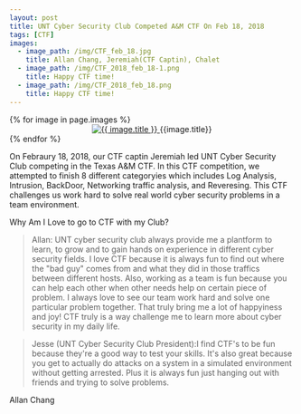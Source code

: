 ```yaml
---
layout: post
title: UNT Cyber Security Club Competed A&M CTF On Feb 18, 2018
tags: [CTF]
images: 
  - image_path: /img/CTF_feb_18.jpg
    title: Allan Chang, Jeremiah(CTF Captin), Chalet
  - image_path: /img/CTF_2018_feb_18-1.png
    title: Happy CTF time!
  - image_path: /img/CTF_2018_feb_18.png
    title: Happy CTF time!
---
```


<div class="photo-gallery">
  {% for image in page.images %}
  <li style="list-style-type:none">
    <center>
      <a href="{{image.link}}">
        <img src="{{ image.image_path }}" alt="{{ image.title }}">
      </a>
      {{image.title}}
    </center>
  </li>
  {% endfor %}
</div>

On Febraury 18, 2018, our CTF captin Jeremiah led UNT Cyber Security Club competing in the Texas A&M CTF. In this CTF competition, we attempted to finish 8 different categoryies which includes Log Analysis, Intrusion, BackDoor, Networking traffic analysis, and Reveresing. This CTF challenges us work hard to solve real world cyber security problems in a team environment.   

Why Am I Love to go to CTF with my Club? 

>Allan: UNT cyber security club always provide me a plantform to learn, to grow and to gain hands on experience in different cyber security fields. I love CTF because it is always fun to find out where the "bad guy" comes from and what they did in those traffics between different hosts. Also, working as a team is fun because you can help each other when other needs help on certain piece of problem. I always love to see our team work hard and solve one particular problem together. That truly bring me a lot of happyiness and joy! CTF truly is a way challenge me to learn more about cyber security in my daily life.

>Jesse (UNT Cyber Security Club President):I find CTF's to be fun because they're a good way to test your skills. It's also great because you get to actually do attacks on a system in a simulated environment without getting arrested. Plus it is always fun just hanging out with friends and trying to solve problems.


Allan Chang